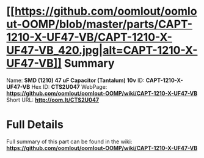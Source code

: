 
[[https://github.com/oomlout/oomlout-OOMP/blob/master/parts/CAPT-1210-X-UF47-VB/CAPT-1210-X-UF47-VB_420.jpg|alt=CAPT-1210-X-UF47-VB]] 
Summary
=================

Name: __SMD (1210) 47 uF Capacitor (Tantalum) 10v__
ID: __CAPT-1210-X-UF47-VB__
Hex ID: __CTS2U047__
WebPage: __https://github.com/oomlout/oomlout-OOMP/wiki/CAPT-1210-X-UF47-VB__
Short URL: __http://oom.lt/CTS2U047__

Full Details
==========================
Full summary of this part can be found in the wiki:   
__https://github.com/oomlout/oomlout-OOMP/wiki/CAPT-1210-X-UF47-VB__   

